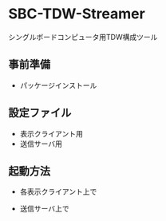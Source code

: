 # SBC-TDW-Streamer
シングルボードコンピュータ用TDW構成ツール

## 事前準備
- パッケージインストール

## 設定ファイル
- 表示クライアント用
- 送信サーバ用

## 起動方法
- 各表示クライアント上で

- 送信サーバ上で

